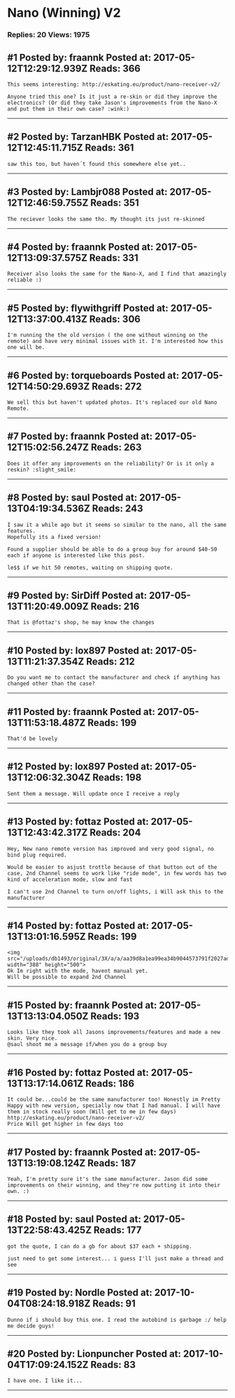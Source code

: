 # Nano (Winning) V2

### Replies: 20 Views: 1975

## \#1 Posted by: fraannk Posted at: 2017-05-12T12:29:12.939Z Reads: 366

```
This seems interesting: http://eskating.eu/product/nano-receiver-v2/

Anyone tried this one? Is it just a re-skin or did they improve the electronics? (Or did they take Jason's improvements from the Nano-X and put them in their own case? :wink:)
```

---
## \#2 Posted by: TarzanHBK Posted at: 2017-05-12T12:45:11.715Z Reads: 361

```
saw this too, but haven´t found this somewhere else yet..
```

---
## \#3 Posted by: Lambjr088 Posted at: 2017-05-12T12:46:59.755Z Reads: 351

```
The reciever looks the same tho. My thought its just re-skinned
```

---
## \#4 Posted by: fraannk Posted at: 2017-05-12T13:09:37.575Z Reads: 331

```
Receiver also looks the same for the Nano-X, and I find that amazingly reliable :)
```

---
## \#5 Posted by: flywithgriff Posted at: 2017-05-12T13:37:00.413Z Reads: 306

```
I'm running the the old version ( the one without winning on the remote) and have very minimal issues with it. I'm interested how this one will be.
```

---
## \#6 Posted by: torqueboards Posted at: 2017-05-12T14:50:29.693Z Reads: 272

```
We sell this but haven't updated photos. It's replaced our old Nano Remote.
```

---
## \#7 Posted by: fraannk Posted at: 2017-05-12T15:02:56.247Z Reads: 263

```
Does it offer any improvements on the reliability? Or is it only a reskin? :slight_smile:
```

---
## \#8 Posted by: saul Posted at: 2017-05-13T04:19:34.536Z Reads: 243

```
I saw it a while ago but it seems so similar to the nano, all the same features.
Hopefully its a fixed version!

Found a supplier should be able to do a group buy for around $40-50 each if anyone is interested like this post. 

le$$ if we hit 50 remotes, waiting on shipping quote.
```

---
## \#9 Posted by: SirDiff Posted at: 2017-05-13T11:20:49.009Z Reads: 216

```
That is @fottaz's shop, he may know the changes
```

---
## \#10 Posted by: lox897 Posted at: 2017-05-13T11:21:37.354Z Reads: 212

```
Do you want me to contact the manufacturer and check if anything has changed other than the case?
```

---
## \#11 Posted by: fraannk Posted at: 2017-05-13T11:53:18.487Z Reads: 199

```
That'd be lovely
```

---
## \#12 Posted by: lox897 Posted at: 2017-05-13T12:06:32.304Z Reads: 198

```
Sent them a message. Will update once I receive a reply
```

---
## \#13 Posted by: fottaz Posted at: 2017-05-13T12:43:42.317Z Reads: 204

```
Hey, New nano remote version has improved and very good signal, no bind plug required.

Would be easier to asjust trottle because of that button out of the case, 2nd Channel seems to work like "ride mode", in few words has two kind of acceleration mode, slow and fast 

I can't use 2nd Channel to turn on/off lights, i Will ask this to the manufacturer
```

---
## \#14 Posted by: fottaz Posted at: 2017-05-13T13:01:16.595Z Reads: 199

```
<img src="/uploads/db1493/original/3X/a/a/aa39d8a1ea99ea34b9044573791f2027ad67cdd4.png" width="388" height="500">
Ok Im right with the mode, havent manual yet. 
Will be possible to expand 2nd Channel
```

---
## \#15 Posted by: fraannk Posted at: 2017-05-13T13:13:04.050Z Reads: 193

```
Looks like they took all Jasons improvements/features and made a new skin. Very nice.
@saul shoot me a message if/when you do a group buy
```

---
## \#16 Posted by: fottaz Posted at: 2017-05-13T13:17:14.061Z Reads: 186

```
It could be...could be the same manufacturer too! Honestly im Pretty Happy with new version, specially now that I had manual. I will have them in stock really soon (Will get to me in few days) http://eskating.eu/product/nano-receiver-v2/
Price Will get higher in few days too
```

---
## \#17 Posted by: fraannk Posted at: 2017-05-13T13:19:08.124Z Reads: 187

```
Yeah, I'm pretty sure it's the same manufacturer. Jason did some improvements on their winning, and they're now putting it into their own. :)
```

---
## \#18 Posted by: saul Posted at: 2017-05-13T22:58:43.425Z Reads: 177

```
got the quote, I can do a gb for about $37 each + shipping.  

just need to get some interest... i guess I'll just make a thread and see
```

---
## \#19 Posted by: Nordle Posted at: 2017-10-04T08:24:18.918Z Reads: 91

```
Dunno if i should buy this one. I read the autobind is garbage :/ help me decide guys!
```

---
## \#20 Posted by: Lionpuncher Posted at: 2017-10-04T17:09:24.152Z Reads: 83

```
I have one. I like it...
```

---
